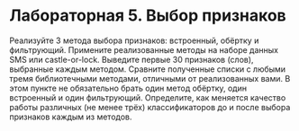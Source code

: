 # Лабораторная 5. Выбор признаков
Реализуйте 3 метода выбора признаков: встроенный, обёртку и фильтрующий.
Примените реализованные методы на наборе данных SMS или castle-or-lock.
Выведите первые 30 признаков (слов), выбранные каждым методом.
Сравните полученные списки с любыми тремя библиотечными методами, отличными от реализованных вами. В этом пункте не обязательно брать один метод обёртку, один встроенный и один фильтрующий.
Определите, как меняется качество работы различных (не менее трёх) классификаторов до и после выбора признаков каждым из методов.
